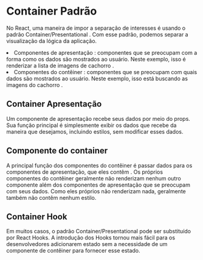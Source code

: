 <h1>Container Padrão</h1>

<p>
No React, uma maneira de impor a separação de interesses é usando o padrão Container/Presentational . Com esse padrão, podemos separar a visualização da lógica da aplicação.
</p>

<li>Componentes de apresentação : componentes que se preocupam com a forma como os dados são mostrados ao usuário. Neste exemplo, isso é renderizar a lista de imagens de cachorro .
<li>Componentes do contêiner : componentes que se preocupam com quais dados são mostrados ao usuário. Neste exemplo, isso está buscando as imagens do cachorro .

<h2> Container Apresentação</h2>
<p>
Um componente de apresentação recebe seus dados por meio do props. Sua função principal é simplesmente exibir os dados que recebe da maneira que desejamos, incluindo estilos, sem modificar esses dados.</p>
<h2> Componente do container </h2>
<p>
A principal função dos componentes do contêiner é passar dados para os componentes de apresentação, que eles contêm . Os próprios componentes do contêiner geralmente não renderizam nenhum outro componente além dos componentes de apresentação que se preocupam com seus dados. Como eles próprios não renderizam nada, geralmente também não contêm nenhum estilo.
</p>
<h2>Container Hook</h2>
<p>
Em muitos casos, o padrão Container/Presentational pode ser substituído por React Hooks. A introdução dos Hooks tornou mais fácil para os desenvolvedores adicionarem estado sem a necessidade de um componente de contêiner para fornecer esse estado.
</p>
